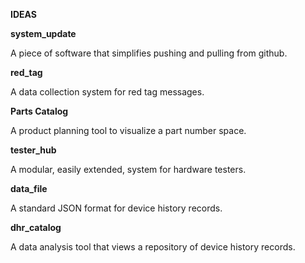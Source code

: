 **IDEAS**

**system_update**

A piece of software that simplifies pushing and pulling from github.

**red_tag**

A data collection system for red tag messages.

**Parts Catalog**

A product planning tool to visualize a part number space.

**tester_hub**

A modular, easily extended, system for hardware testers.

**data_file**

A standard JSON format for device history records.

**dhr_catalog**

A data analysis tool that views a repository of device history records.

